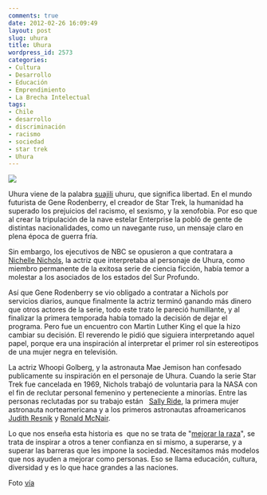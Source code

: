 ```yaml
---
comments: true
date: 2012-02-26 16:09:49
layout: post
slug: uhura
title: Uhura
wordpress_id: 2573
categories:
- Cultura
- Desarrollo
- Educación
- Emprendimiento
- La Brecha Intelectual
tags:
- Chile
- desarrollo
- discriminación
- racismo
- sociedad
- star trek
- Uhura
---
```


[![](http://www.lnds.net/blog/wp-content/uploads/2012/02/uhura1.jpg)](http://www.lnds.net/blog/wp-content/uploads/2012/02/uhura1.jpg)

Uhura viene de la palabra [suajili](http://es.wikipedia.org/wiki/Idioma_suajili) uhuru, que significa libertad. En el mundo futurista de Gene Rodenberry, el creador de Star Trek, la humanidad ha superado los prejuicios del racismo, el sexismo, y la xenofobia. Por eso que al crear la tripulación de la nave estelar Enterprise la pobló de gente de distintas nacionalidades, como un navegante ruso, un mensaje claro en plena época de guerra fría.

Sin embargo, los ejecutivos de NBC se opusieron a que contratara a [Nichelle Nichols](http://en.wikipedia.org/wiki/Nichelle_Nichols), la actriz que interpretaba al personaje de Uhura, como miembro permanente de la exitosa serie de ciencia ficción, había temor a molestar a los asociados de los estados del Sur Profundo.



Así que Gene Rodenberry se vio obligado a contratar a Nichols por servicios diarios, aunque finalmente la actriz terminó ganando más dinero que otros actores de la serie, todo este trato le pareció humillante, y al finalizar la primera temporada había tomado la decisión de dejar el programa. Pero fue un encuentro con Martin Luther King el que la hizo cambiar su decisión. El reverendo le pidió que siguiera interpretando aquel papel, porque era una inspiración al interpretar el primer rol sin estereotipos de una mujer negra en televisión.

La actriz Whoopi Golberg, y la astronauta Mae Jemison han confesado publicamente su inspiración en el personaje de Uhura. Cuando la serie Star Trek fue cancelada en 1969, Nichols trabajó de voluntaria para la NASA con el fin de reclutar personal femenino y perteneciente a minorías. Entre las personas reclutadas por su trabajo están   [Sally Ride](http://en.wikipedia.org/wiki/Sally_Ride), la primera mujer astronauta norteamericana y a los primeros astronautas afroamericanos [Judith Resnik](http://en.wikipedia.org/wiki/Judith_Resnik) y [Ronald McNair](http://en.wikipedia.org/wiki/Ronald_McNair).

Lo que nos enseña esta historia es  que no se trata de "[mejorar la raza](http://www.youtube.com/watch?feature=player_embedded&v=I2kFM2Q3Ngo)", se trata de inspirar a otros a tener confianza en si mismo, a superarse, y a superar las barreras que les impone la sociedad. Necesitamos más modelos que nos ayuden a mejorar como personas. Eso se llama educación, cultura, diversidad y es lo que hace grandes a las naciones.

Foto [vía](http://wilwheaton.tumblr.com/post/14173672444/deejaybird-uhura-comes-from-the-swahili-word)
